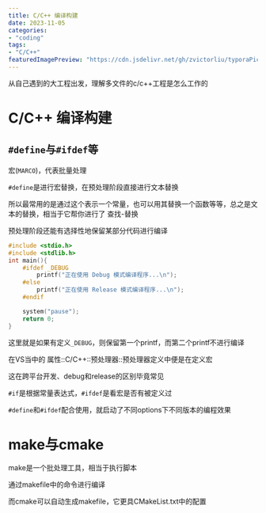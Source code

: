 ```yaml
---
title: C/C++ 编译构建
date: 2023-11-05
categories:
- "coding"
tags:
- "C/C++"
featuredImagePreview: "https://cdn.jsdelivr.net/gh/zvictorliu/typoraPics@main/img/2024/04/01/8c184ef94f456c0a1218a832716465f2-cpp_icon-b1c711.png"
---
```


从自己遇到的大工程出发，理解多文件的c/c++工程是怎么工作的

<!--more-->

# C/C++ 编译构建

## `#define`与`#ifdef`等

宏(`MARCO`)，代表批量处理

`#define`是进行宏替换，在预处理阶段直接进行文本替换

所以最常用的是通过这个表示一个常量，也可以用其替换一个函数等等，总之是文本的替换，相当于它帮你进行了 查找-替换

预处理阶段还能有选择性地保留某部分代码进行编译

```c
#include <stdio.h>
#include <stdlib.h>
int main(){
    #ifdef _DEBUG
        printf("正在使用 Debug 模式编译程序...\n");
    #else
        printf("正在使用 Release 模式编译程序...\n");
    #endif

    system("pause");
    return 0;
}
```

这里就是如果有定义`_DEBUG`，则保留第一个printf，而第二个printf不进行编译

在VS当中的 属性::C/C++::预处理器::预处理器定义中便是在定义宏

这在跨平台开发、debug和release的区别毕竟常见

`#if`是根据常量表达式，`#ifdef`是看宏是否有被定义过

`#define`和`#ifdef`配合使用，就启动了不同options下不同版本的编程效果

# make与cmake

make是一个批处理工具，相当于执行脚本

通过makefile中的命令进行编译

而cmake可以自动生成makefile，它更具CMakeList.txt中的配置

